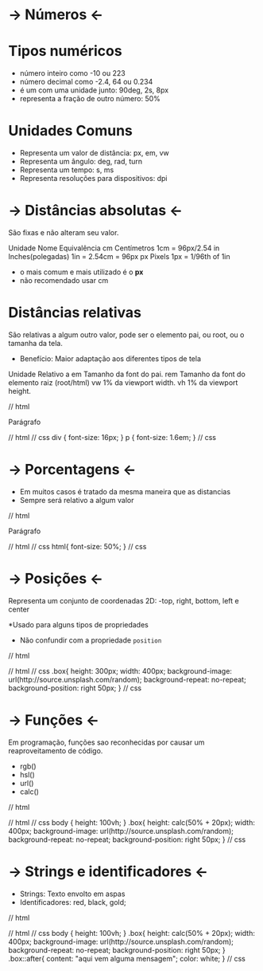 # -> Números <-
# Tipos numéricos

* <integer> número inteiro como -10 ou 223
* <number> número decimal como -2.4, 64 ou 0.234
* <dimension> é um <number> com uma unidade junto: 90deg, 2s, 8px
* <percentagem> representa a fração de outro número: 50%

# Unidades Comuns

* <length> Representa um valor de distância: px, em, vw
* <angle> Representa um ângulo: deg, rad, turn
* <time> Representa um tempo: s, ms
* <resolution> Representa resoluções para dispositivos: dpi

# -> Distâncias absolutas <length> <-

São fixas e não alteram seu valor.

Unidade     Nome                Equivalência
cm          Centímetros         1cm = 96px/2.54
in          Inches(polegadas)   1in = 2.54cm = 96px
px          Pixels              1px = 1/96th of 1in

* o mais comum e mais utilizado é o **px**
* não recomendado usar cm

# Distâncias relativas

São relativas a algum outro valor, pode ser o elemento pai, ou root, ou o tamanha da tela.

* Benefício: Maior adaptação aos diferentes tipos de tela

Unidade         Relativo a
em              Tamanho da font do pai.
rem             Tamanho da font do elemento raiz (root/html)
vw              1% da viewport width.
vh              1% da viewport height.

// html
<div>
    <p>Parágrafo<p>
</div>
// html
// css
div {
    font-size: 16px;
}
p {
    font-size: 1.6em;
}
// css

# -> Porcentagens <-

* Em muitos casos é tratado da mesma maneira que as distancias <length>
* Sempre será relativo a algum valor

// html
<p>Parágrafo<p>
// html
// css
html{
    font-size: 50%;
}
// css

# -> Posições <-

<position>

Representa um conjunto de coordenadas 2D:
-top, right, bottom, left e center

*Usado para alguns tipos de propriedades
* Não confundir com a propriedade `position`

// html
<div class="box"> </div>
// html
// css
.box{
    height: 300px;
    width: 400px;
    background-image: url(http://source.unsplash.com/random);
    background-repeat: no-repeat;
    background-position: right 50px;
}
// css

# -> Funções <-

Em programação, funções sao reconhecidas por causar um reaproveitamento de código.

* rgb()
* hsl()
* url()
* calc()

// html
<div class="box"> </div>
// html
// css
body {
    height: 100vh;
}
.box{
    height: calc(50% + 20px);
    width: 400px;
    background-image: url(http://source.unsplash.com/random);
    background-repeat: no-repeat;
    background-position: right 50px;
}
// css

# -> Strings e identificadores <-

* Strings: Texto envolto em aspas
* Identificadores: red, black, gold;

// html
<div class="box"> </div>
// html
// css
body {
    height: 100vh;
}
.box{
    height: calc(50% + 20px);
    width: 400px;
    background-image: url(http://source.unsplash.com/random);
    background-repeat: no-repeat;
    background-position: right 50px;
}
.box::after{
    content: "aqui vem alguma mensagem";
    color: white;
}
// css